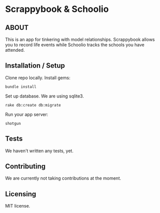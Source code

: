 Scrappybook & Schoolio
========

## ABOUT

This is an app for tinkering with model relationships. Scrappybook allows you to record life events while Schoolio tracks the schools you have attended.

## Installation / Setup

Clone repo locally. Install gems:

    bundle install

Set up database. We are using sqlite3.

    rake db:create db:migrate
    
Run your app server:

    shotgun

## Tests

We haven't written any tests, yet.

## Contributing

We are currently not taking contributions at the moment.

## Licensing

MIT license.
